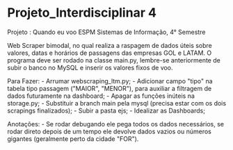 # Projeto_Interdisciplinar 4
Projeto : Quando eu voo
ESPM Sistemas de Informação, 4° Semestre

Web Scraper bimodal, no qual realiza a raspagem de dados úteis sobre valores, datas e horários de passagens das empresas GOL e LATAM.
O programa deve ser rodado na classe main.py, lembre-se anteriormente de subir o banco no MySQL e inserir os valores fixos de voo.

Para Fazer:
    - Arrumar webscraping_ltm.py;
    - Adicionar campo "tipo" na tabela tipo passagem ("MAIOR", "MENOR"), para auxiliar a filtragem de dados futuramente na dashboard;
    - Apagar as funções inúteis na storage.py;
    - Substituir a branch main pela mysql (precisa estar com os dois scrapings finalizados);
    - Subir a pasta ejs;
    - Idealizar as Dashboards;

Anotações:
    - Se rodar debugando ele pega todos os dados necessários, se rodar direto depois de um tempo ele devolve dados vazios ou números gigantes (geralmente perto da cidade "FOR").